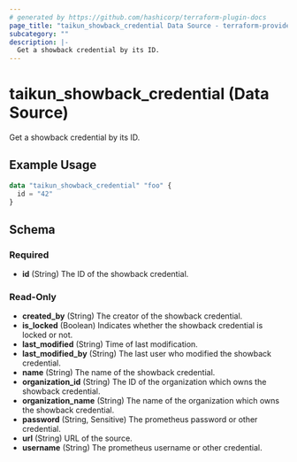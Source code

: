```yaml
---
# generated by https://github.com/hashicorp/terraform-plugin-docs
page_title: "taikun_showback_credential Data Source - terraform-provider-taikun"
subcategory: ""
description: |-
  Get a showback credential by its ID.
---
```


# taikun_showback_credential (Data Source)

Get a showback credential by its ID.

## Example Usage

```terraform
data "taikun_showback_credential" "foo" {
  id = "42"
}
```

<!-- schema generated by tfplugindocs -->
## Schema

### Required

- **id** (String) The ID of the showback credential.

### Read-Only

- **created_by** (String) The creator of the showback credential.
- **is_locked** (Boolean) Indicates whether the showback credential is locked or not.
- **last_modified** (String) Time of last modification.
- **last_modified_by** (String) The last user who modified the showback credential.
- **name** (String) The name of the showback credential.
- **organization_id** (String) The ID of the organization which owns the showback credential.
- **organization_name** (String) The name of the organization which owns the showback credential.
- **password** (String, Sensitive) The prometheus password or other credential.
- **url** (String) URL of the source.
- **username** (String) The prometheus username or other credential.


